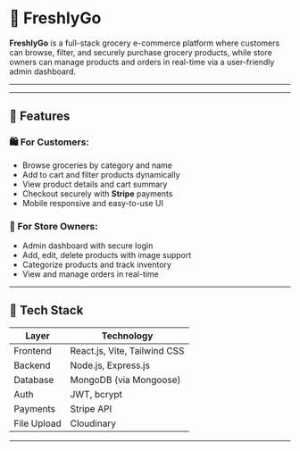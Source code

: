 # 🛒 FreshlyGo

**FreshlyGo** is a full-stack grocery e-commerce platform where customers can browse, filter, and securely purchase grocery products, while store owners can manage products and orders in real-time via a user-friendly admin dashboard.

---


---

## 📌 Features

### 🛍️ For Customers:
- Browse groceries by category and name
- Add to cart and filter products dynamically
- View product details and cart summary
- Checkout securely with **Stripe** payments
- Mobile responsive and easy-to-use UI

### 🛒 For Store Owners:
- Admin dashboard with secure login
- Add, edit, delete products with image support
- Categorize products and track inventory
- View and manage orders in real-time

---

## 🧰 Tech Stack

| Layer       | Technology                                     |
|-------------|------------------------------------------------|
| Frontend    | React.js, Vite, Tailwind CSS                   |
| Backend     | Node.js, Express.js                            |
| Database    | MongoDB (via Mongoose)                         |
| Auth        | JWT, bcrypt                                    |
| Payments    | Stripe API                                     |
| File Upload | Cloudinary          |

---


